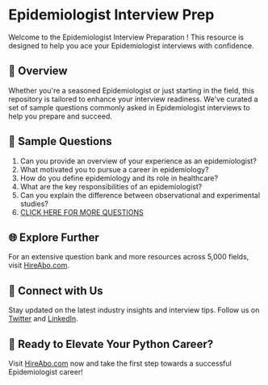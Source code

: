 # Epidemiologist Interview Prep

Welcome to the Epidemiologist Interview Preparation ! This resource is designed to help you ace your Epidemiologist interviews with confidence.

## 🚀 Overview

Whether you're a seasoned Epidemiologist or just starting in the field, this repository is tailored to enhance your interview readiness. We've curated a set of sample questions commonly asked in Epidemiologist interviews to help you prepare and succeed.

## 📝 Sample Questions

1. Can you provide an overview of your experience as an epidemiologist?
2. What motivated you to pursue a career in epidemiology?
3. How do you define epidemiology and its role in healthcare?
4. What are the key responsibilities of an epidemiologist?
5. Can you explain the difference between observational and experimental studies?
6. [CLICK HERE FOR MORE QUESTIONS](https://hireabo.com/job/2_3_9/Epidemiologist)

## 🌐 Explore Further

For an extensive question bank and more resources across 5,000 fields, visit [HireAbo.com](https://www.hireabo.com).

## 📱 Connect with Us

Stay updated on the latest industry insights and interview tips. Follow us on [Twitter](https://twitter.com/hireabo) and [LinkedIn](https://www.linkedin.com/in/hire-abo-3609972a8/).

## 🚀 Ready to Elevate Your Python Career?

Visit [HireAbo.com](https://www.hireabo.com) now and take the first step towards a successful Epidemiologist career!